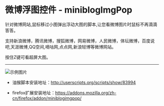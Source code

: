 # 微博浮图控件 - miniblogImgPop

针对微博网站,鼠标移过小图弹出浮动大图的脚本,让您看微博图片时鼠标不再滴滴答答。

支持新浪微博，腾讯微博，搜狐微博，网易微博，人民微博，体坛微博，百度说吧,天涯微博,QQ空间,嘀咕网,点点网,新浪轻博等微博网站。 

按住Z键可看超屏大图。

---

![示例图片](http://s3.amazonaws.com/uso_ss/11532/large.jpg?1286877237)

* 油猴脚本安装地址：http://userscripts.org/scripts/show/83994

* firefox扩展安装地址：https://addons.mozilla.org/zh-cn/firefox/addon/miniblogimgpop/

